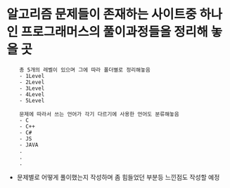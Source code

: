 # 알고리즘 문제들이 존재하는 사이트중 하나인 프로그래머스의 풀이과정들을 정리해 놓을 곳

```
    총 5개의 레벨이 있으며 그에 따라 폴더별로 정리해놓음
    - 1Level
    - 2Level
    - 3Level
    - 4Level
    - 5Level

    문제에 따라서 쓰는 언어가 각기 다르기에 사용한 언어도 분류해놓음
    - C
    - C++
    - C#
    - JS
    - JAVA
    .
    .
    .
```

- 문제별로 어떻게 풀이했는지 작성하며 좀 힘들었던 부분등 느낀점도 작성할 예정